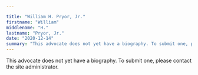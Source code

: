 ```yaml
---

title: "William H. Pryor, Jr."
firstname: "William"
middlename: "H."
lastname: "Pryor, Jr."
date: "2020-12-14"
summary: "This advocate does not yet have a biography. To submit one, please contact the site administrator."
---
```

This advocate does not yet have a biography. To submit one, please contact the site administrator.

